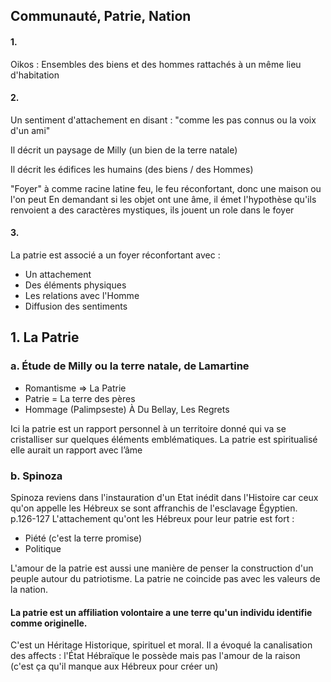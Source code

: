 ## Communauté, Patrie, Nation
#### 1.
Oikos : Ensembles des biens et des hommes rattachés à un même lieu d'habitation

#### 2.
Un sentiment d'attachement en disant : "comme les pas connus ou la voix d'un ami"

Il décrit un paysage de Milly (un bien de la terre natale)

Il décrit les édifices les humains (des biens / des Hommes)

"Foyer" à comme racine latine feu, le feu réconfortant, donc une maison ou l'on peut 
En demandant si les objet ont une âme, il émet l'hypothèse qu'ils renvoient a des caractères mystiques, ils jouent un role dans le foyer 


#### 3.
La patrie est associé a un foyer réconfortant avec : 
- Un attachement
- Des éléments physiques
- Les relations avec l'Homme
- Diffusion des sentiments

## 1. La Patrie
### a. Étude de Milly ou la terre natale, de Lamartine
- Romantisme $\Rightarrow$ La Patrie
- Patrie = La terre des pères
- Hommage (Palimpseste) À Du Bellay, Les Regrets

Ici la patrie est un rapport personnel à un territoire donné qui va se cristalliser sur quelques éléments emblématiques. 
La patrie est spiritualisé elle aurait un rapport avec l’âme

### b. Spinoza
Spinoza reviens dans l'instauration d'un Etat inédit dans l'Histoire car ceux qu'on appelle les Hébreux se sont affranchis de l'esclavage Égyptien. 
p.126-127
L'attachement qu'ont les Hébreux pour leur patrie est fort :
- Piété (c'est la terre promise)
- Politique

L'amour de la patrie est aussi une manière de penser la construction d'un peuple autour du patriotisme. 
La patrie ne coincide pas avec les valeurs de la nation. 

#### La patrie est un affiliation volontaire a une terre qu'un individu identifie comme originelle. 
C'est un Héritage Historique, spirituel et moral. 
Il a évoqué la canalisation des affects : l'État Hébraïque le possède mais pas l'amour de la raison (c'est ça qu'il manque aux Hébreux pour créer un)